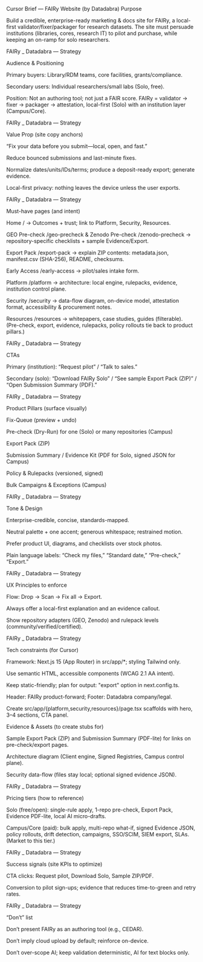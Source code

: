 Cursor Brief — FAIRy Website (by Datadabra)
Purpose

Build a credible, enterprise-ready marketing & docs site for FAIRy, a local-first validator/fixer/packager for research datasets. The site must persuade institutions (libraries, cores, research IT) to pilot and purchase, while keeping an on-ramp for solo researchers. 

FAIRy _ Datadabra — Strategy

Audience & Positioning

Primary buyers: Library/RDM teams, core facilities, grants/compliance.

Secondary users: Individual researchers/small labs (Solo, free).

Position: Not an authoring tool; not just a FAIR score. FAIRy = validator → fixer → packager → attestation, local-first (Solo) with an institution layer (Campus/Core). 

FAIRy _ Datadabra — Strategy

Value Prop (site copy anchors)

“Fix your data before you submit—local, open, and fast.”

Reduce bounced submissions and last-minute fixes.

Normalize dates/units/IDs/terms; produce a deposit-ready export; generate evidence.

Local-first privacy: nothing leaves the device unless the user exports. 

FAIRy _ Datadabra — Strategy

Must-have pages (and intent)

Home / → Outcomes + trust; link to Platform, Security, Resources.

GEO Pre-check /geo-precheck & Zenodo Pre-check /zenodo-precheck → repository-specific checklists + sample Evidence/Export.

Export Pack /export-pack → explain ZIP contents: metadata.json, manifest.csv (SHA-256), README, checksums.

Early Access /early-access → pilot/sales intake form.

Platform /platform → architecture: local engine, rulepacks, evidence, institution control plane.

Security /security → data-flow diagram, on-device model, attestation format, accessibility & procurement notes.

Resources /resources → whitepapers, case studies, guides (filterable).
(Pre-check, export, evidence, rulepacks, policy rollouts tie back to product pillars.) 

FAIRy _ Datadabra — Strategy

CTAs

Primary (institution): “Request pilot” / “Talk to sales.”

Secondary (solo): “Download FAIRy Solo” / “See sample Export Pack (ZIP)” / “Open Submission Summary (PDF).” 

FAIRy _ Datadabra — Strategy

Product Pillars (surface visually)

Fix-Queue (preview + undo)

Pre-check (Dry-Run) for one (Solo) or many repositories (Campus)

Export Pack (ZIP)

Submission Summary / Evidence Kit (PDF for Solo, signed JSON for Campus)

Policy & Rulepacks (versioned, signed)

Bulk Campaigns & Exceptions (Campus) 

FAIRy _ Datadabra — Strategy

Tone & Design

Enterprise-credible, concise, standards-mapped.

Neutral palette + one accent; generous whitespace; restrained motion.

Prefer product UI, diagrams, and checklists over stock photos.

Plain language labels: “Check my files,” “Standard date,” “Pre-check,” “Export.” 

FAIRy _ Datadabra — Strategy

UX Principles to enforce

Flow: Drop → Scan → Fix all → Export.

Always offer a local-first explanation and an evidence callout.

Show repository adapters (GEO, Zenodo) and rulepack levels (community/verified/certified). 

FAIRy _ Datadabra — Strategy

Tech constraints (for Cursor)

Framework: Next.js 15 (App Router) in src/app/*; styling Tailwind only.

Use semantic HTML, accessible components (WCAG 2.1 AA intent).

Keep static-friendly; plan for output: "export" option in next.config.ts.

Header: FAIRy product-forward; Footer: Datadabra company/legal.

Create src/app/{platform,security,resources}/page.tsx scaffolds with hero, 3–4 sections, CTA panel.

Evidence & Assets (to create stubs for)

Sample Export Pack (ZIP) and Submission Summary (PDF-lite) for links on pre-check/export pages.

Architecture diagram (Client engine, Signed Registries, Campus control plane).

Security data-flow (files stay local; optional signed evidence JSON). 

FAIRy _ Datadabra — Strategy

Pricing tiers (how to reference)

Solo (free/open): single-rule apply, 1-repo pre-check, Export Pack, Evidence PDF-lite, local AI micro-drafts.

Campus/Core (paid): bulk apply, multi-repo what-if, signed Evidence JSON, policy rollouts, drift detection, campaigns, SSO/SCIM, SIEM export, SLAs. (Market to this tier.) 

FAIRy _ Datadabra — Strategy

Success signals (site KPIs to optimize)

CTA clicks: Request pilot, Download Solo, Sample ZIP/PDF.

Conversion to pilot sign-ups; evidence that reduces time-to-green and retry rates. 

FAIRy _ Datadabra — Strategy

“Don’t” list

Don’t present FAIRy as an authoring tool (e.g., CEDAR).

Don’t imply cloud upload by default; reinforce on-device.

Don’t over-scope AI; keep validation deterministic, AI for text blocks only.
